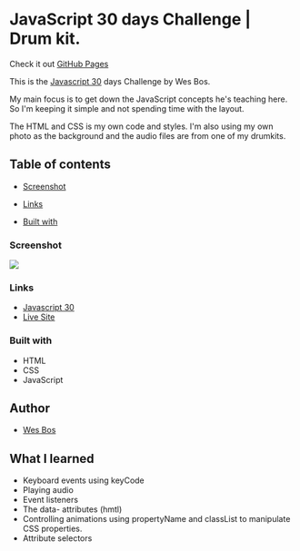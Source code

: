 # JavaScript 30 days Challenge | Drum kit.

Check it out [GitHub Pages](https://fromlukdev.github.io/javascript30/)

This is the [Javascript 30](https://javascript30.com/) days Challenge by Wes Bos.

My main focus is to get down the JavaScript concepts he's teaching here. So I'm keeping it simple and not spending time with the layout.

The HTML and CSS is my own code and styles. I'm also using my own photo as the background and the audio files are from one of my drumkits.

## Table of contents

- [Screenshot](#screenshot)

- [Links](#links)

- [Built with](#built-with)

### Screenshot

![](screenshot.png)

### Links

- [Javascript 30](https://javascript30.com/)
- [Live Site](https://fromlukdev.github.io/javascript30/)

### Built with

- HTML
- CSS
- JavaScript

## Author

- [Wes Bos](https://courses.wesbos.com)

## What I learned

- Keyboard events using keyCode
- Playing audio
- Event listeners
- The data- attributes (hmtl)
- Controlling animations using propertyName and classList to manipulate CSS properties.
- Attribute selectors

